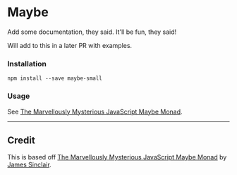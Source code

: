 # Maybe

Add some documentation, they said. It'll be fun, they said!

Will add to this in a later PR with examples.

### Installation
```
npm install --save maybe-small
```

### Usage

See [The Marvellously Mysterious JavaScript Maybe Monad](https://jrsinclair.com/articles/2016/marvellously-mysterious-javascript-maybe-monad/).

----

## Credit

This is based off [The Marvellously Mysterious JavaScript Maybe Monad](https://jrsinclair.com/articles/2016/marvellously-mysterious-javascript-maybe-monad/) by [James Sinclair](https://github.com/jrsinclair). 